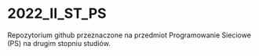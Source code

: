 # 2022_II_ST_PS
Repozytorium github przeznaczone na przedmiot Programowanie Sieciowe (PS) na drugim stopniu studiów.
